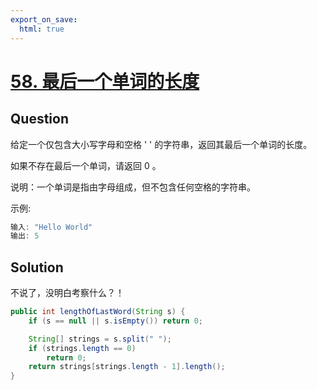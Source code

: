 ```yaml
---
export_on_save:
  html: true
---
```


# [58. 最后一个单词的长度](https://leetcode-cn.com/problems/length-of-last-word/)

## Question

给定一个仅包含大小写字母和空格 ' ' 的字符串，返回其最后一个单词的长度。

如果不存在最后一个单词，请返回 0 。

说明：一个单词是指由字母组成，但不包含任何空格的字符串。

示例:

```java
输入: "Hello World"
输出: 5
```

## Solution

不说了，没明白考察什么？！

```java
public int lengthOfLastWord(String s) {
    if (s == null || s.isEmpty()) return 0;

    String[] strings = s.split(" ");
    if (strings.length == 0)
        return 0;
    return strings[strings.length - 1].length();
}
```